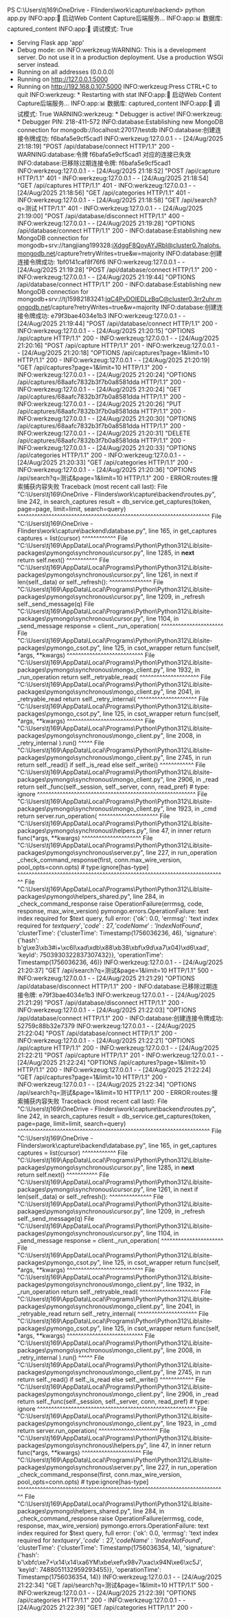 PS C:\Users\tj169\OneDrive - Flinders\work\capture\backend> python app.py
INFO:app:🚀 启动Web Content Capture后端服务...
INFO:app:📊 数据库: captured_content
INFO:app:🔧 调试模式: True
 * Serving Flask app 'app'
 * Debug mode: on
INFO:werkzeug:WARNING: This is a development server. Do not use it in a production deployment. Use a production WSGI server instead.
 * Running on all addresses (0.0.0.0)
 * Running on http://127.0.0.1:5000
 * Running on http://192.168.0.107:5000
INFO:werkzeug:Press CTRL+C to quit
INFO:werkzeug: * Restarting with stat
INFO:app:🚀 启动Web Content Capture后端服务...
INFO:app:📊 数据库: captured_content
INFO:app:🔧 调试模式: True
WARNING:werkzeug: * Debugger is active!
INFO:werkzeug: * Debugger PIN: 218-411-572
INFO:database:Establishing new MongoDB connection for mongodb://localhost:27017/testdb
INFO:database:创建连接令牌成功: f6bafa5e9cf5cad1
INFO:werkzeug:127.0.0.1 - - [24/Aug/2025 21:18:19] "POST /api/database/connect HTTP/1.1" 200 -
WARNING:database:令牌 f6bafa5e9cf5cad1 对应的连接已失效
INFO:database:已移除过期连接令牌: f6bafa5e9cf5cad1
INFO:werkzeug:127.0.0.1 - - [24/Aug/2025 21:18:52] "POST /api/capture HTTP/1.1" 401 -
INFO:werkzeug:127.0.0.1 - - [24/Aug/2025 21:18:54] "GET /api/captures HTTP/1.1" 401 -
INFO:werkzeug:127.0.0.1 - - [24/Aug/2025 21:18:56] "GET /api/categories HTTP/1.1" 401 -
INFO:werkzeug:127.0.0.1 - - [24/Aug/2025 21:18:58] "GET /api/search?q=测试 HTTP/1.1" 401 -
INFO:werkzeug:127.0.0.1 - - [24/Aug/2025 21:19:00] "POST /api/database/disconnect HTTP/1.1" 400 -
INFO:werkzeug:127.0.0.1 - - [24/Aug/2025 21:19:28] "OPTIONS /api/database/connect HTTP/1.1" 200 -
INFO:database:Establishing new MongoDB connection for mongodb+srv://tangjiang199328:iXdggF8QoyAYJRbl@cluster0.7nalohs.mongodb.net/capture?retryWrites=true&w=majority
INFO:database:创建连接令牌成功: 1bf0141caf8f76f6
INFO:werkzeug:127.0.0.1 - - [24/Aug/2025 21:19:28] "POST /api/database/connect HTTP/1.1" 200 -
INFO:werkzeug:127.0.0.1 - - [24/Aug/2025 21:19:44] "OPTIONS /api/database/connect HTTP/1.1" 200 -
INFO:database:Establishing new MongoDB connection for mongodb+srv://tj15982183241:lqC4PvDOIEDLzBqC@cluster0.3rr2uhr.mongodb.net/capture?retryWrites=true&w=majority
INFO:database:创建连接令牌成功: e79f3bae4034e1b3
INFO:werkzeug:127.0.0.1 - - [24/Aug/2025 21:19:44] "POST /api/database/connect HTTP/1.1" 200 -
INFO:werkzeug:127.0.0.1 - - [24/Aug/2025 21:20:15] "OPTIONS /api/capture HTTP/1.1" 200 -
INFO:werkzeug:127.0.0.1 - - [24/Aug/2025 21:20:16] "POST /api/capture HTTP/1.1" 201 -
INFO:werkzeug:127.0.0.1 - - [24/Aug/2025 21:20:18] "OPTIONS /api/captures?page=1&limit=10 HTTP/1.1" 200 -
INFO:werkzeug:127.0.0.1 - - [24/Aug/2025 21:20:19] "GET /api/captures?page=1&limit=10 HTTP/1.1" 200 -
INFO:werkzeug:127.0.0.1 - - [24/Aug/2025 21:20:24] "OPTIONS /api/captures/68aafc7832b3f7b0a8581dda HTTP/1.1" 200 -
INFO:werkzeug:127.0.0.1 - - [24/Aug/2025 21:20:24] "GET /api/captures/68aafc7832b3f7b0a8581dda HTTP/1.1" 200 -
INFO:werkzeug:127.0.0.1 - - [24/Aug/2025 21:20:26] "PUT /api/captures/68aafc7832b3f7b0a8581dda HTTP/1.1" 200 -
INFO:werkzeug:127.0.0.1 - - [24/Aug/2025 21:20:30] "OPTIONS /api/captures/68aafc7832b3f7b0a8581dda HTTP/1.1" 200 -
INFO:werkzeug:127.0.0.1 - - [24/Aug/2025 21:20:31] "DELETE /api/captures/68aafc7832b3f7b0a8581dda HTTP/1.1" 200 -
INFO:werkzeug:127.0.0.1 - - [24/Aug/2025 21:20:33] "OPTIONS /api/categories HTTP/1.1" 200 -
INFO:werkzeug:127.0.0.1 - - [24/Aug/2025 21:20:33] "GET /api/categories HTTP/1.1" 200 -
INFO:werkzeug:127.0.0.1 - - [24/Aug/2025 21:20:36] "OPTIONS /api/search?q=测试&page=1&limit=10 HTTP/1.1" 200 -
ERROR:routes:搜索捕获内容失败
Traceback (most recent call last):
  File "C:\Users\tj169\OneDrive - Flinders\work\capture\backend\routes.py", line 242, in search_captures
    result = db_service.get_captures(token, page=page, limit=limit, search=query)
             ^^^^^^^^^^^^^^^^^^^^^^^^^^^^^^^^^^^^^^^^^^^^^^^^^^^^^^^^^^^^^^^^^^^^
  File "C:\Users\tj169\OneDrive - Flinders\work\capture\backend\database.py", line 165, in get_captures
    captures = list(cursor)
               ^^^^^^^^^^^^
  File "C:\Users\tj169\AppData\Local\Programs\Python\Python312\Lib\site-packages\pymongo\synchronous\cursor.py", line 1285, in __next__     
    return self.next()
           ^^^^^^^^^^^
  File "C:\Users\tj169\AppData\Local\Programs\Python\Python312\Lib\site-packages\pymongo\synchronous\cursor.py", line 1261, in next
    if len(self._data) or self._refresh():
                          ^^^^^^^^^^^^^^^
  File "C:\Users\tj169\AppData\Local\Programs\Python\Python312\Lib\site-packages\pymongo\synchronous\cursor.py", line 1209, in _refresh     
    self._send_message(q)
  File "C:\Users\tj169\AppData\Local\Programs\Python\Python312\Lib\site-packages\pymongo\synchronous\cursor.py", line 1104, in _send_message
    response = client._run_operation(
               ^^^^^^^^^^^^^^^^^^^^^^
  File "C:\Users\tj169\AppData\Local\Programs\Python\Python312\Lib\site-packages\pymongo\_csot.py", line 125, in csot_wrapper
    return func(self, *args, **kwargs)
           ^^^^^^^^^^^^^^^^^^^^^^^^^^^
  File "C:\Users\tj169\AppData\Local\Programs\Python\Python312\Lib\site-packages\pymongo\synchronous\mongo_client.py", line 1932, in _run_operation
    return self._retryable_read(
           ^^^^^^^^^^^^^^^^^^^^^
  File "C:\Users\tj169\AppData\Local\Programs\Python\Python312\Lib\site-packages\pymongo\synchronous\mongo_client.py", line 2041, in _retryable_read
    return self._retry_internal(
           ^^^^^^^^^^^^^^^^^^^^^
  File "C:\Users\tj169\AppData\Local\Programs\Python\Python312\Lib\site-packages\pymongo\_csot.py", line 125, in csot_wrapper
    return func(self, *args, **kwargs)
           ^^^^^^^^^^^^^^^^^^^^^^^^^^^
  File "C:\Users\tj169\AppData\Local\Programs\Python\Python312\Lib\site-packages\pymongo\synchronous\mongo_client.py", line 2008, in _retry_internal
    ).run()
      ^^^^^
  File "C:\Users\tj169\AppData\Local\Programs\Python\Python312\Lib\site-packages\pymongo\synchronous\mongo_client.py", line 2745, in run    
    return self._read() if self._is_read else self._write()
           ^^^^^^^^^^^^
  File "C:\Users\tj169\AppData\Local\Programs\Python\Python312\Lib\site-packages\pymongo\synchronous\mongo_client.py", line 2906, in _read  
    return self._func(self._session, self._server, conn, read_pref)  # type: ignore
           ^^^^^^^^^^^^^^^^^^^^^^^^^^^^^^^^^^^^^^^^^^^^^^^^^^^^^^^^
  File "C:\Users\tj169\AppData\Local\Programs\Python\Python312\Lib\site-packages\pymongo\synchronous\mongo_client.py", line 1923, in _cmd   
    return server.run_operation(
           ^^^^^^^^^^^^^^^^^^^^^
  File "C:\Users\tj169\AppData\Local\Programs\Python\Python312\Lib\site-packages\pymongo\synchronous\helpers.py", line 47, in inner
    return func(*args, **kwargs)
           ^^^^^^^^^^^^^^^^^^^^^
  File "C:\Users\tj169\AppData\Local\Programs\Python\Python312\Lib\site-packages\pymongo\synchronous\server.py", line 227, in run_operation 
    _check_command_response(first, conn.max_wire_version, pool_opts=conn.opts)  # type:ignore[has-type]
    ^^^^^^^^^^^^^^^^^^^^^^^^^^^^^^^^^^^^^^^^^^^^^^^^^^^^^^^^^^^^^^^^^^^^^^^^^^
  File "C:\Users\tj169\AppData\Local\Programs\Python\Python312\Lib\site-packages\pymongo\helpers_shared.py", line 284, in _check_command_response
    raise OperationFailure(errmsg, code, response, max_wire_version)
pymongo.errors.OperationFailure: text index required for $text query, full error: {'ok': 0.0, 'errmsg': 'text index required for $text query', 'code': 27, 'codeName': 'IndexNotFound', '$clusterTime': {'clusterTime': Timestamp(1756036236, 46), 'signature': {'hash': b'g\xe3\xb3#i+\xc6I\xad\xdb\x88\xb38\xbf\x9d\xa7\x04)\xd6\xad', 'keyId': 7503930322837307432}}, 'operationTime': Timestamp(1756036236, 46)}
INFO:werkzeug:127.0.0.1 - - [24/Aug/2025 21:20:37] "GET /api/search?q=测试&page=1&limit=10 HTTP/1.1" 500 -
INFO:werkzeug:127.0.0.1 - - [24/Aug/2025 21:21:29] "OPTIONS /api/database/disconnect HTTP/1.1" 200 -
INFO:database:已移除过期连接令牌: e79f3bae4034e1b3
INFO:werkzeug:127.0.0.1 - - [24/Aug/2025 21:21:29] "POST /api/database/disconnect HTTP/1.1" 200 -
INFO:werkzeug:127.0.0.1 - - [24/Aug/2025 21:22:03] "OPTIONS /api/database/connect HTTP/1.1" 200 -
INFO:database:创建连接令牌成功: 52759c88b32e7379
INFO:werkzeug:127.0.0.1 - - [24/Aug/2025 21:22:04] "POST /api/database/connect HTTP/1.1" 200 -
INFO:werkzeug:127.0.0.1 - - [24/Aug/2025 21:22:21] "OPTIONS /api/capture HTTP/1.1" 200 -
INFO:werkzeug:127.0.0.1 - - [24/Aug/2025 21:22:21] "POST /api/capture HTTP/1.1" 201 -
INFO:werkzeug:127.0.0.1 - - [24/Aug/2025 21:22:24] "OPTIONS /api/captures?page=1&limit=10 HTTP/1.1" 200 -
INFO:werkzeug:127.0.0.1 - - [24/Aug/2025 21:22:24] "GET /api/captures?page=1&limit=10 HTTP/1.1" 200 -
INFO:werkzeug:127.0.0.1 - - [24/Aug/2025 21:22:34] "OPTIONS /api/search?q=测试&page=1&limit=10 HTTP/1.1" 200 -
ERROR:routes:搜索捕获内容失败
Traceback (most recent call last):
  File "C:\Users\tj169\OneDrive - Flinders\work\capture\backend\routes.py", line 242, in search_captures
    result = db_service.get_captures(token, page=page, limit=limit, search=query)
             ^^^^^^^^^^^^^^^^^^^^^^^^^^^^^^^^^^^^^^^^^^^^^^^^^^^^^^^^^^^^^^^^^^^^
  File "C:\Users\tj169\OneDrive - Flinders\work\capture\backend\database.py", line 165, in get_captures
    captures = list(cursor)
               ^^^^^^^^^^^^
  File "C:\Users\tj169\AppData\Local\Programs\Python\Python312\Lib\site-packages\pymongo\synchronous\cursor.py", line 1285, in __next__     
    return self.next()
           ^^^^^^^^^^^
  File "C:\Users\tj169\AppData\Local\Programs\Python\Python312\Lib\site-packages\pymongo\synchronous\cursor.py", line 1261, in next
    if len(self._data) or self._refresh():
                          ^^^^^^^^^^^^^^^
  File "C:\Users\tj169\AppData\Local\Programs\Python\Python312\Lib\site-packages\pymongo\synchronous\cursor.py", line 1209, in _refresh     
    self._send_message(q)
  File "C:\Users\tj169\AppData\Local\Programs\Python\Python312\Lib\site-packages\pymongo\synchronous\cursor.py", line 1104, in _send_message
    response = client._run_operation(
               ^^^^^^^^^^^^^^^^^^^^^^
  File "C:\Users\tj169\AppData\Local\Programs\Python\Python312\Lib\site-packages\pymongo\_csot.py", line 125, in csot_wrapper
    return func(self, *args, **kwargs)
           ^^^^^^^^^^^^^^^^^^^^^^^^^^^
  File "C:\Users\tj169\AppData\Local\Programs\Python\Python312\Lib\site-packages\pymongo\synchronous\mongo_client.py", line 1932, in _run_operation
    return self._retryable_read(
           ^^^^^^^^^^^^^^^^^^^^^
  File "C:\Users\tj169\AppData\Local\Programs\Python\Python312\Lib\site-packages\pymongo\synchronous\mongo_client.py", line 2041, in _retryable_read
    return self._retry_internal(
           ^^^^^^^^^^^^^^^^^^^^^
  File "C:\Users\tj169\AppData\Local\Programs\Python\Python312\Lib\site-packages\pymongo\_csot.py", line 125, in csot_wrapper
    return func(self, *args, **kwargs)
           ^^^^^^^^^^^^^^^^^^^^^^^^^^^
  File "C:\Users\tj169\AppData\Local\Programs\Python\Python312\Lib\site-packages\pymongo\synchronous\mongo_client.py", line 2008, in _retry_internal
    ).run()
      ^^^^^
  File "C:\Users\tj169\AppData\Local\Programs\Python\Python312\Lib\site-packages\pymongo\synchronous\mongo_client.py", line 2745, in run    
    return self._read() if self._is_read else self._write()
           ^^^^^^^^^^^^
  File "C:\Users\tj169\AppData\Local\Programs\Python\Python312\Lib\site-packages\pymongo\synchronous\mongo_client.py", line 2906, in _read  
    return self._func(self._session, self._server, conn, read_pref)  # type: ignore
           ^^^^^^^^^^^^^^^^^^^^^^^^^^^^^^^^^^^^^^^^^^^^^^^^^^^^^^^^
  File "C:\Users\tj169\AppData\Local\Programs\Python\Python312\Lib\site-packages\pymongo\synchronous\mongo_client.py", line 1923, in _cmd   
    return server.run_operation(
           ^^^^^^^^^^^^^^^^^^^^^
  File "C:\Users\tj169\AppData\Local\Programs\Python\Python312\Lib\site-packages\pymongo\synchronous\helpers.py", line 47, in inner
    return func(*args, **kwargs)
           ^^^^^^^^^^^^^^^^^^^^^
  File "C:\Users\tj169\AppData\Local\Programs\Python\Python312\Lib\site-packages\pymongo\synchronous\server.py", line 227, in run_operation 
    _check_command_response(first, conn.max_wire_version, pool_opts=conn.opts)  # type:ignore[has-type]
    ^^^^^^^^^^^^^^^^^^^^^^^^^^^^^^^^^^^^^^^^^^^^^^^^^^^^^^^^^^^^^^^^^^^^^^^^^^
  File "C:\Users\tj169\AppData\Local\Programs\Python\Python312\Lib\site-packages\pymongo\helpers_shared.py", line 284, in _check_command_response
    raise OperationFailure(errmsg, code, response, max_wire_version)
pymongo.errors.OperationFailure: text index required for $text query, full error: {'ok': 0.0, 'errmsg': 'text index required for $text query', 'code': 27, 'codeName': 'IndexNotFound', '$clusterTime': {'clusterTime': Timestamp(1756036354, 14), 'signature': {'hash': b'\xbfc\xe7+\x14\x14\xa6YM\xbe\xef\x98v7\xac\x94N\xe6\xc5J', 'keyId': 7488051132959293455}}, 'operationTime': Timestamp(1756036354, 14)}
INFO:werkzeug:127.0.0.1 - - [24/Aug/2025 21:22:34] "GET /api/search?q=测试&page=1&limit=10 HTTP/1.1" 500 -
INFO:werkzeug:127.0.0.1 - - [24/Aug/2025 21:22:39] "OPTIONS /api/categories HTTP/1.1" 200 -
INFO:werkzeug:127.0.0.1 - - [24/Aug/2025 21:22:39] "GET /api/categories HTTP/1.1" 200 -
